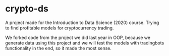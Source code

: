 # crypto-ds
A project made for the Introduction to Data Science (2020) course. Trying to find profitable models for cryptocurrency trading.

We forked code from the project we did last year in OOP, because we generate data using this project and we will test the models with tradingbots functionality in the end, so it made the most sense.
